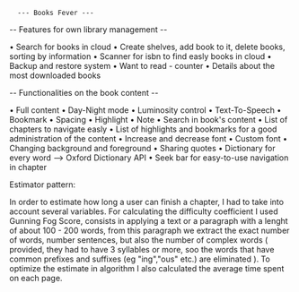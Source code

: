       --- Books Fever ---


-- Features for own library management --

  • Search for books in cloud
  • Create shelves, add book to it, delete books, sorting by information
  • Scanner for isbn to find easly books in cloud
  • Backup and restore system
  • Want to read - counter
  • Details about the most downloaded books
  
  
-- Functionalities on the book content --

  • Full content
  • Day-Night mode
  • Luminosity control
  • Text-To-Speech
  • Bookmark
  • Spacing
  • Highlight
  • Note
  • Search in book's content
  • List of chapters to navigate easly
  • List of highlights and bookmarks for a good administration of the content
  • Increase and decrease font
  • Custom font
  • Changing background and foreground
  • Sharing quotes
  • Dictionary for every word --> Oxford Dictionary API
  • Seek bar for easy-to-use navigation in chapter 
  
  Estimator pattern:
  
  In order to estimate how long a user can finish a chapter, I had to take into account several variables.
  For calculating the difficulty coefficient I used Gunning Fog Score, consists in applying a text or a paragraph with a lenght of about 100 - 200 words, from this paragraph we extract the exact number of words, number sentences, but also the number of complex words ( provided, they had to have 3 syllables or more, soo the words that have common prefixes and suffixes (eg "ing","ous" etc.) are eliminated ).
  To optimize the estimate in algorithm I also calculated the average time spent on each page.
  
